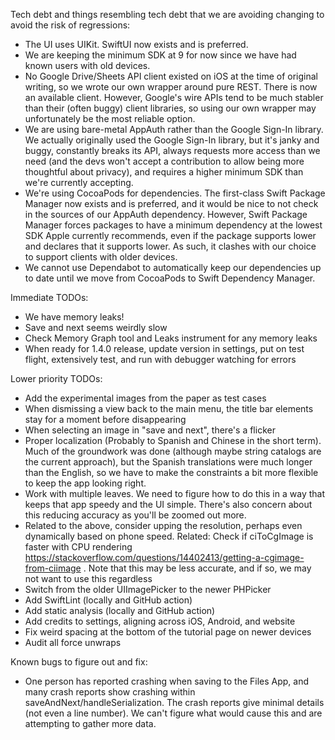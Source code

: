 Tech debt and things resembling tech debt that we are avoiding changing to avoid the risk of regressions:
* The UI uses UIKit. SwiftUI now exists and is preferred.
* We are keeping the minimum SDK at 9 for now since we have had known users with old devices.
* No Google Drive/Sheets API client existed on iOS at the time of original writing, so we wrote our own wrapper around pure REST. There is now an available client. However, Google's wire APIs tend to be much stabler than their (often buggy) client libraries, so using our own wrapper may unfortunately be the most reliable option.
* We are using bare-metal AppAuth rather than the Google Sign-In library. We actually originally used the Google Sign-In library, but it's janky and buggy, constantly breaks its API, always requests more access than we need (and the devs won't accept a contribution to allow being more thoughtful about privacy), and requires a higher minimum SDK than we're currently accepting.
* We're using CocoaPods for dependencies. The first-class Swift Package Manager now exists and is preferred, and it would be nice to not check in the sources of our AppAuth dependency. However, Swift Package Manager forces packages to have a minimum dependency at the lowest SDK Apple currently recommends, even if the package supports lower and declares that it supports lower. As such, it clashes with our choice to support clients with older devices.
* We cannot use Dependabot to automatically keep our dependencies up to date until we move from CocoaPods to Swift Dependency Manager.

Immediate TODOs:
* We have memory leaks!
* Save and next seems weirdly slow
* Check Memory Graph tool and Leaks instrument for any memory leaks
* When ready for 1.4.0 release, update version in settings, put on test flight, extensively test, and run with debugger watching for errors

Lower priority TODOs:
* Add the experimental images from the paper as test cases
* When dismissing a view back to the main menu, the title bar elements stay for a moment before disappearing
* When selecting an image in "save and next", there's a flicker
* Proper localization (Probably to Spanish and Chinese in the short term). Much of the groundwork was done (although maybe string catalogs are the current approach), but the Spanish translations were much longer than the English, so we have to make the constraints a bit more flexible to keep the app looking right.
* Work with multiple leaves. We need to figure how to do this in a way that keeps that app speedy and the UI simple. There's also concern about this reducing accuracy as you'll be zoomed out more.
* Related to the above, consider upping the resolution, perhaps even dynamically based on phone speed. Related: Check if ciToCgImage is faster with CPU rendering https://stackoverflow.com/questions/14402413/getting-a-cgimage-from-ciimage . Note that this may be less accurate, and if so, we may not want to use this regardless
* Switch from the older UIImagePicker to the newer PHPicker
* Add SwiftLint (locally and GitHub action)
* Add static analysis (locally and GitHub action)
* Add credits to settings, aligning across iOS, Android, and website
* Fix weird spacing at the bottom of the tutorial page on newer devices
* Audit all force unwraps

Known bugs to figure out and fix:
* One person has reported crashing when saving to the Files App, and many crash reports show crashing within saveAndNext/handleSerialization. The crash reports give minimal details (not even a line number). We can't figure what would cause this and are attempting to gather more data.
